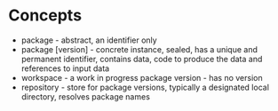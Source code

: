 # Concepts

- package - abstract, an identifier only
- package [version] - concrete instance, sealed, has a unique and permanent identifier, contains data, code to produce the data and references to input data
- workspace - a work in progress package version - has no version
- repository - store for package versions, typically a designated local directory, resolves package names
